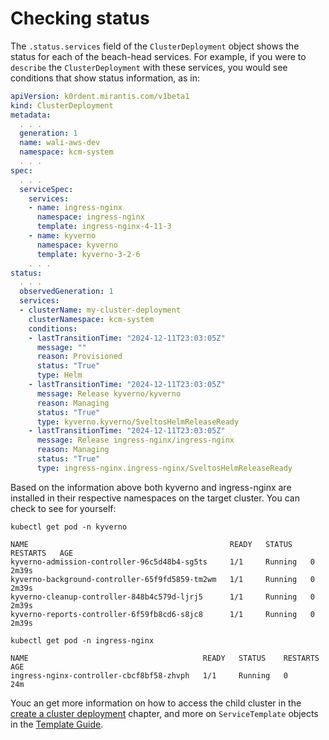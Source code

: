 # Checking status

The `.status.services` field of the `ClusterDeployment` object shows the status for each of the beach-head services.
For example, if you were to `describe` the `ClusterDeployment` with these services, you would see conditions that show
status information, as in:

```yaml
apiVersion: k0rdent.mirantis.com/v1beta1
kind: ClusterDeployment
metadata:
  . . .
  generation: 1
  name: wali-aws-dev
  namespace: kcm-system
  . . .
spec:
  . . .
  serviceSpec:
    services:
    - name: ingress-nginx
      namespace: ingress-nginx
      template: ingress-nginx-4-11-3
    - name: kyverno
      namespace: kyverno
      template: kyverno-3-2-6
    . . .
status:
  . . .
  observedGeneration: 1
  services:
  - clusterName: my-cluster-deployment
    clusterNamespace: kcm-system
    conditions:
    - lastTransitionTime: "2024-12-11T23:03:05Z"
      message: ""
      reason: Provisioned
      status: "True"
      type: Helm
    - lastTransitionTime: "2024-12-11T23:03:05Z"
      message: Release kyverno/kyverno
      reason: Managing
      status: "True"
      type: kyverno.kyverno/SveltosHelmReleaseReady
    - lastTransitionTime: "2024-12-11T23:03:05Z"
      message: Release ingress-nginx/ingress-nginx
      reason: Managing
      status: "True"
      type: ingress-nginx.ingress-nginx/SveltosHelmReleaseReady
```

Based on the information above both kyverno and ingress-nginx are installed in their respective namespaces on the target cluster.
You can check to see for yourself:

```shell
kubectl get pod -n kyverno
```
```console
NAME                                             READY   STATUS    RESTARTS   AGE
kyverno-admission-controller-96c5d48b4-sg5ts     1/1     Running   0          2m39s
kyverno-background-controller-65f9fd5859-tm2wm   1/1     Running   0          2m39s
kyverno-cleanup-controller-848b4c579d-ljrj5      1/1     Running   0          2m39s
kyverno-reports-controller-6f59fb8cd6-s8jc8      1/1     Running   0          2m39s
```
```shell
kubectl get pod -n ingress-nginx 
```
```console
NAME                                       READY   STATUS    RESTARTS   AGE
ingress-nginx-controller-cbcf8bf58-zhvph   1/1     Running   0          24m
```

Youc an get more information on how to access the child cluster in the [create a cluster deployment](../../admin/clusters/deploy-cluster.md)
chapter, and more on `ServiceTemplate` objects in the [Template Guide](../../reference/template/index.md).
